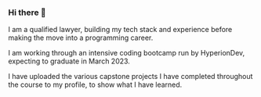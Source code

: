 ### Hi there 👋

I am a qualified lawyer, building my tech stack and experience before making the move into a programming career. 

I am working through an intensive coding bootcamp run by HyperionDev, expecting to graduate in March 2023. 

I have uploaded the various capstone projects I have completed throughout the course to my profile, to show what I have learned. 
